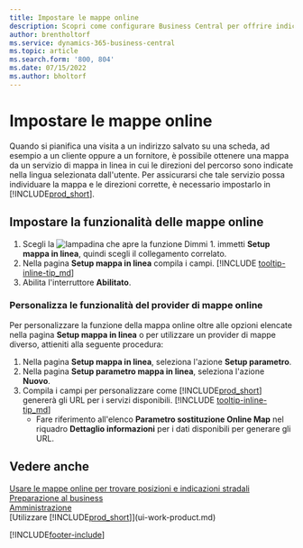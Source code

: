 ```yaml
---
title: Impostare le mappe online
description: Scopri come configurare Business Central per offrire indicazioni stradali e informazioni sulla posizione con un servizio di mappe online.
author: brentholtorf
ms.service: dynamics-365-business-central
ms.topic: article
ms.search.form: '800, 804'
ms.date: 07/15/2022
ms.author: bholtorf
---
```

# <a name="set-up-online-maps"></a>Impostare le mappe online

Quando si pianifica una visita a un indirizzo salvato su una scheda, ad esempio a un cliente oppure a un fornitore, è possibile ottenere una mappa da un servizio di mappa in linea in cui le direzioni del percorso sono indicate nella lingua selezionata dall'utente. Per assicurarsi che tale servizio possa individuare la mappa e le direzioni corrette, è necessario impostarlo in [!INCLUDE[prod_short](includes/prod_short.md)].

## <a name="set-up-the-online-map-feature"></a>Impostare la funzionalità delle mappe online

1. Scegli la ![lampadina che apre la funzione Dimmi 1](media/ui-search/search_small.png "Informazioni sull'operazione che si desidera eseguire"). immetti **Setup mappa in linea**, quindi scegli il collegamento correlato.
2. Nella pagina **Setup mappa in linea** compila i campi. [!INCLUDE [tooltip-inline-tip_md](includes/tooltip-inline-tip_md.md)]
3. Abilita l'interruttore **Abilitato**.

### <a name="customize-the-online-map-provider-features"></a>Personalizza le funzionalità del provider di mappe online

Per personalizzare la funzione della mappa online oltre alle opzioni elencate nella pagina **Setup mappa in linea** o per utilizzare un provider di mappe diverso, attieniti alla seguente procedura:

1. Nella pagina **Setup mappa in linea**, seleziona l'azione **Setup parametro**.
2. Nella pagina **Setup parametro mappa in linea**, seleziona l'azione **Nuovo**.
3. Compila i campi per personalizzare come [!INCLUDE[prod_short](includes/prod_short.md)] genererà gli URL per i servizi disponibili. [!INCLUDE [tooltip-inline-tip_md](includes/tooltip-inline-tip_md.md)]
   * Fare riferimento all'elenco **Parametro sostituzione Online Map** nel riquadro **Dettaglio informazioni** per i dati disponibili per generare gli URL.

## <a name="see-also"></a>Vedere anche

[Usare le mappe online per trovare posizioni e indicazioni stradali](across-online-maps.md)  
[Preparazione al business](ui-get-ready-business.md)  
[Amministrazione](admin-setup-and-administration.md)  
[Utilizzare [!INCLUDE[prod_short](includes/prod_short.md)]](ui-work-product.md)  

[!INCLUDE[footer-include](includes/footer-banner.md)]
